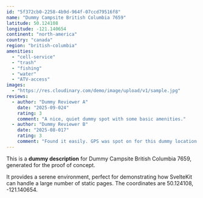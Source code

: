 ```yaml
---
id: "5f372cb0-2258-4b9d-964f-07ccd79516f8"
name: "Dummy Campsite British Columbia 7659"
latitude: 50.124108
longitude: -121.140654
continent: "north-america"
country: "canada"
region: "british-columbia"
amenities:
  - "cell-service"
  - "trash"
  - "fishing"
  - "water"
  - "ATV-access"
images:
  - "https://res.cloudinary.com/demo/image/upload/v1/sample.jpg"
reviews:
  - author: "Dummy Reviewer A"
    date: "2025-09-024"
    rating: 3
    comment: "A nice, quiet dummy spot with some basic amenities."
  - author: "Dummy Reviewer B"
    date: "2025-08-017"
    rating: 3
    comment: "Found it easily. GPS was spot on for this dummy location."
---
```


This is a **dummy description** for Dummy Campsite British Columbia 7659, generated for the proof of concept.

It provides a serene environment, perfect for demonstrating how SvelteKit can handle a large number of static pages. The coordinates are 50.124108, -121.140654.

